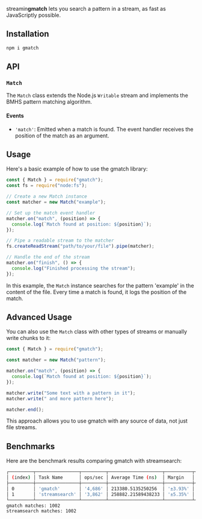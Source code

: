streamin**gmatch** lets you search a pattern in a stream, as fast as JavaScriptly possible.

## Installation

```sh
npm i gmatch
```

## API

### `Match`

The `Match` class extends the Node.js `Writable` stream and implements the BMHS pattern matching algorithm.

#### Events

- `'match'`: Emitted when a match is found. The event handler receives the position of the match as an argument.

## Usage

Here's a basic example of how to use the gmatch library:

```js
const { Match } = require("gmatch");
const fs = require("node:fs");

// Create a new Match instance
const matcher = new Match("example");

// Set up the match event handler
matcher.on("match", (position) => {
  console.log(`Match found at position: ${position}`);
});

// Pipe a readable stream to the matcher
fs.createReadStream("path/to/your/file").pipe(matcher);

// Handle the end of the stream
matcher.on("finish", () => {
  console.log("Finished processing the stream");
});
```

In this example, the `Match` instance searches for the pattern 'example' in the content of the file. Every time a match is found, it logs the position of the match.

## Advanced Usage

You can also use the `Match` class with other types of streams or manually write chunks to it:

```js
const { Match } = require("gmatch");

const matcher = new Match("pattern");

matcher.on("match", (position) => {
  console.log(`Match found at position: ${position}`);
});

matcher.write("Some text with a pattern in it");
matcher.write(" and more pattern here");

matcher.end();
```

This approach allows you to use gmatch with any source of data, not just file streams.

## Benchmarks

Here are the benchmark results comparing gmatch with streamsearch:

```sh
┌─────────┬────────────────┬─────────┬────────────────────┬──────────┬─────────┐
│ (index) │ Task Name      │ ops/sec │ Average Time (ns)  │ Margin   │ Samples │
├─────────┼────────────────┼─────────┼────────────────────┼──────────┼─────────┤
│ 0       │ 'gmatch'       │ '4,686' │ 213380.5135250256  │ '±3.93%' │ 4695    │
│ 1       │ 'streamsearch' │ '3,862' │ 258882.21589438233 │ '±5.35%' │ 3863    │
└─────────┴────────────────┴─────────┴────────────────────┴──────────┴─────────┘
gmatch matches: 1002
streamsearch matches: 1002
```
